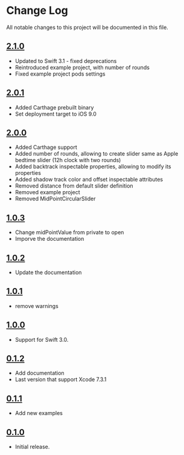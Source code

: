 # Change Log
All notable changes to this project will be documented in this file.
## [2.1.0](https://github.com/HamzaGhazouani/HGCircularSlider/releases/tag/2.0.0)

* Updated to Swift 3.1 - fixed deprecations
* Reintroduced example project, with number of rounds
* Fixed example project pods settings

## [2.0.1](https://github.com/HamzaGhazouani/HGCircularSlider/releases/tag/2.0.0)

* Added Carthage prebuilt binary
* Set deployment target to iOS 9.0

## [2.0.0](https://github.com/HamzaGhazouani/HGCircularSlider/releases/tag/2.0.0)

* Added Carthage support
* Added number of rounds, allowing to create slider same as Apple bedtime slider (12h clock with two rounds)
* Added backtrack inspectable properties, allowing to modify its properties
* Added shadow track color and offset inspectable attributes
* Removed distance from default slider definition
* Removed example project
* Removed MidPointCircularSlider

## [1.0.3](https://github.com/HamzaGhazouani/HGCircularSlider/releases/tag/1.0.3)

* Change midPointValue from private to open
* Imporve the documentation

## [1.0.2](https://github.com/HamzaGhazouani/HGCircularSlider/releases/tag/1.0.2)

* Update the documentation

## [1.0.1](https://github.com/HamzaGhazouani/HGCircularSlider/releases/tag/1.0.1)

* remove warnings

## [1.0.0](https://github.com/HamzaGhazouani/HGCircularSlider/releases/tag/1.0.0)

* Support for Swift 3.0.

## [0.1.2](https://github.com/HamzaGhazouani/HGCircularSlider/releases/tag/0.1.2)

* Add documentation
* Last version that support Xcode 7.3.1

## [0.1.1](https://github.com/HamzaGhazouani/HGCircularSlider/releases/tag/0.1.1)

* Add new examples

## [0.1.0](https://github.com/HamzaGhazouani/HGCircularSlider/releases/tag/0.1.0)

* Initial release.
